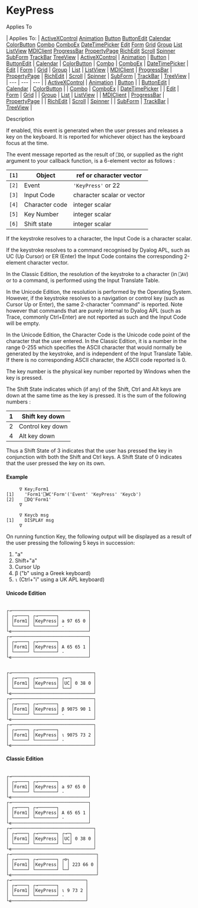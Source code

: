 




<h1 class="heading"><span class="name">KeyPress</span></h1>

Applies To

| Applies To: | [ActiveXControl](./activexcontrol.md) [Animation](./animation.md) [Button](./button.md) [ButtonEdit](./buttonedit.md) [Calendar](./calendar.md) [ColorButton](./colorbutton.md) [Combo](./combo.md) [ComboEx](./comboex.md) [DateTimePicker](./datetimepicker.md) [Edit](./edit.md) [Form](./form.md) [Grid](./grid.md) [Group](./group.md) [List](./list.md) [ListView](./listview.md) [MDIClient](./mdiclient.md) [ProgressBar](./progressbar.md) [PropertyPage](./propertypage.md) [RichEdit](./richedit.md) [Scroll](./scroll.md) [Spinner](./spinner.md) [SubForm](./subform.md) [TrackBar](./trackbar.md) [TreeView](./treeview.md) | [ActiveXControl](./activexcontrol.md) | [Animation](./animation.md) | [Button](./button.md) | [ButtonEdit](./buttonedit.md) | [Calendar](./calendar.md) | [ColorButton](./colorbutton.md) | [Combo](./combo.md) | [ComboEx](./comboex.md) | [DateTimePicker](./datetimepicker.md) | [Edit](./edit.md) | [Form](./form.md) | [Grid](./grid.md) | [Group](./group.md) | [List](./list.md) | [ListView](./listview.md) | [MDIClient](./mdiclient.md) | [ProgressBar](./progressbar.md) | [PropertyPage](./propertypage.md) | [RichEdit](./richedit.md) | [Scroll](./scroll.md) | [Spinner](./spinner.md) | [SubForm](./subform.md) | [TrackBar](./trackbar.md) | [TreeView](./treeview.md) |
| --- | --- | ---  |
| [ActiveXControl](./activexcontrol.md) | [Animation](./animation.md) | [Button](./button.md) |
| [ButtonEdit](./buttonedit.md) | [Calendar](./calendar.md) | [ColorButton](./colorbutton.md) |
| [Combo](./combo.md) | [ComboEx](./comboex.md) | [DateTimePicker](./datetimepicker.md) |
| [Edit](./edit.md) | [Form](./form.md) | [Grid](./grid.md) |
| [Group](./group.md) | [List](./list.md) | [ListView](./listview.md) |
| [MDIClient](./mdiclient.md) | [ProgressBar](./progressbar.md) | [PropertyPage](./propertypage.md) |
| [RichEdit](./richedit.md) | [Scroll](./scroll.md) | [Spinner](./spinner.md) |
| [SubForm](./subform.md) | [TrackBar](./trackbar.md) | [TreeView](./treeview.md) |


Description


If enabled, this event is generated when the user presses and releases a key
on the keyboard. It is reported for whichever object has the keyboard focus at
the time.




The event message reported as the result of `⎕DQ`,
or supplied as the right argument to your callback function, is a 6-element
vector as follows :

| `[1]` | Object | ref or character vector |
| --- | --- | ---  |
| `[2]` | Event | `'KeyPress'` or 22 |
| `[3]` | Input Code | character scalar or vector |
| `[4]` | Character code | integer scalar |
| `[5]` | Key Number | integer scalar |
| `[6]` | Shift state | integer scalar |



If the keystroke resolves to a character, the Input Code is a character
scalar.


If the keystroke resolves to a command recognised by Dyalog APL, such as UC
(Up Cursor) or ER (Enter) the Input Code contains the corresponding 2-element
character vector.


In the Classic Edition, the resolution of the keystroke to a character (in `⎕AV`)
or to a command, is performed using the Input Translate Table.


In the Unicode Edition, the resolution is performed by the Operating System.
However, if the keystroke resolves to a navigation or control key (such as
Cursor Up or Enter), the same 2-character "command" is reported. Note
however that commands that are purely internal to Dyalog APL (such as Trace,
commonly Ctrl+Enter) are not reported as such and the Input Code will be empty.


In the Unicode Edition, the Character Code is the Unicode code point of the
character that the user entered. In the Classic Edition, it is a number in the
range 0-255 which specifies the ASCII character that would normally be generated
by the keystroke, and is independent of the Input Translate Table. If there is
no corresponding ASCII character, the ASCII code reported is 0.


The key number is the physical key number reported by Windows when the key is
pressed.



The Shift State indicates which (if any) of the Shift, Ctrl and Alt keys are
down at the same time as the key is pressed. It is the sum of the following
numbers :

| 1 | Shift key down |
| --- | ---  |
| 2 | Control key down |
| 4 | Alt key down |



Thus a Shift State of 3 indicates that the user has pressed the key in
conjunction with both the Shift and Ctrl keys. A Shift State of 0 indicates that
the user pressed the key on its own.

#### Example
```apl
     ∇ Key;Form1
[1]    'Form1'⎕WC'Form'('Event' 'KeyPress' 'Keycb')
[2]    ⎕DQ'Form1'
     ∇

     ∇ Keycb msg
[1]    DISPLAY msg
     ∇
```



On running function Key, the following output will be displayed as a result
of the user pressing the following 5 keys in succession:

1. "a"
2. Shift+"a"
3. Cursor Up
4. β ("b" using a Greek keyboard)
5. `⍳` (Ctrl+"i" using a UK APL
    keyboard)

#### Unicode Edition
```apl

┌→─────────────────────────────┐
│ ┌→────┐ ┌→───────┐           │
│ │Form1│ │KeyPress│ a 97 65 0 │
│ └─────┘ └────────┘ -         │
└∊─────────────────────────────┘
┌→─────────────────────────────┐
│ ┌→────┐ ┌→───────┐           │
│ │Form1│ │KeyPress│ A 65 65 1 │
│ └─────┘ └────────┘ -         │
└∊─────────────────────────────┘

```
```apl

┌→───────────────────────────────┐
│ ┌→────┐ ┌→───────┐ ┌→─┐        │
│ │Form1│ │KeyPress│ │UC│ 0 38 0 │
│ └─────┘ └────────┘ └──┘        │
└∊───────────────────────────────┘
┌→───────────────────────────────┐
│ ┌→────┐ ┌→───────┐             │
│ │Form1│ │KeyPress│ β 9075 90 1 │
│ └─────┘ └────────┘ -           │
└∊───────────────────────────────┘
┌→───────────────────────────────┐
│ ┌→────┐ ┌→───────┐             │
│ │Form1│ │KeyPress│ ⍳ 9075 73 2 │
│ └─────┘ └────────┘ -           │
└∊───────────────────────────────┘

```

#### Classic Edition
```apl

┌→─────────────────────────────┐
│ ┌→────┐ ┌→───────┐           │
│ │Form1│ │KeyPress│ a 97 65 0 │
│ └─────┘ └────────┘ -         │
└∊─────────────────────────────┘
┌→─────────────────────────────┐
│ ┌→────┐ ┌→───────┐           │
│ │Form1│ │KeyPress│ A 65 65 1 │
│ └─────┘ └────────┘ -         │
└∊─────────────────────────────┘
┌→───────────────────────────────┐
│ ┌→────┐ ┌→───────┐ ┌→─┐        │
│ │Form1│ │KeyPress│ │UC│ 0 38 0 │
│ └─────┘ └────────┘ └──┘        │
└∊───────────────────────────────┘
┌→────────────────────────────────┐
│ ┌→────┐ ┌→───────┐ ┌⊖┐          │
│ │Form1│ │KeyPress│ │ │ 223 66 0 │
│ └─────┘ └────────┘ └─┘          │
└∊────────────────────────────────┘
┌→────────────────────────────┐
│ ┌→────┐ ┌→───────┐          │
│ │Form1│ │KeyPress│ ⍳ 9 73 2 │
│ └─────┘ └────────┘ -        │
└∊────────────────────────────┘

```


